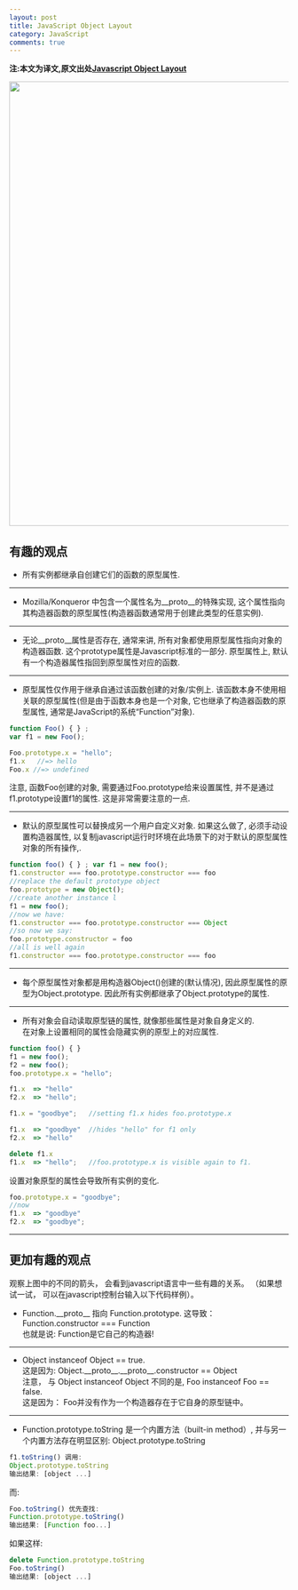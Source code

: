 ```yaml
---
layout: post
title: JavaScript Object Layout
category: JavaScript
comments: true
---
```


**注:本文为译文,原文出处[Javascript Object Layout](http://www.mollypages.org/misc/js.mp)**



<img style="-webkit-user-select: none; cursor: -webkit-zoom-in;" src="{{ site.baseurl }}public/img/jsobj_full.jpg" width="600" height="800"/>

## 有趣的观点

- 所有实例都继承自创建它们的函数的原型属性.

---

- Mozilla/Konqueror 中包含一个属性名为\_\_proto\_\_的特殊实现, 这个属性指向其构造器函数的原型属性(构造器函数通常用于创建此类型的任意实例).

---

- 无论\_\_proto\_\_属性是否存在, 通常来讲, 所有对象都使用原型属性指向对象的构造器函数. 这个prototype属性是Javascript标准的一部分. 原型属性上, 默认有一个构造器属性指回到原型属性对应的函数.

---

- 原型属性仅作用于继承自通过该函数创建的对象/实例上. 该函数本身不使用相关联的原型属性(但是由于函数本身也是一个对象, 它也继承了构造器函数的原型属性, 通常是JavaScript的系统“Function”对象).

``` javascript
function Foo() { } ;
var f1 = new Foo();

Foo.prototype.x = "hello";
f1.x   //=> hello
Foo.x //=> undefined
```

注意, 函数Foo创建的对象, 需要通过Foo.prototype给来设置属性, 并不是通过f1.prototype设置f1的属性. 这是非常需要注意的一点.

---

- 默认的原型属性可以替换成另一个用户自定义对象. 如果这么做了, 必须手动设置构造器属性, 以复制javascript运行时环境在此场景下的对于默认的原型属性对象的所有操作,.

``` javascript
function foo() { } ; var f1 = new foo();
f1.constructor === foo.prototype.constructor === foo
//replace the default prototype object
foo.prototype = new Object();
//create another instance l
f1 = new foo();
//now we have:
f1.constructor === foo.prototype.constructor === Object
//so now we say:
foo.prototype.constructor = foo
//all is well again
f1.constructor === foo.prototype.constructor === foo
```

---

- 每个原型属性对象都是用构造器Object()创建的(默认情况), 因此原型属性的原型为Object.prototype. 因此所有实例都继承了Object.prototype的属性.

---

- 所有对象会自动读取原型链的属性, 就像那些属性是对象自身定义的.<br/>
在对象上设置相同的属性会隐藏实例的原型上的对应属性.

``` javascript
function foo() { }
f1 = new foo();
f2 = new foo();
foo.prototype.x = "hello";

f1.x  => "hello"
f2.x  => "hello";

f1.x = "goodbye";   //setting f1.x hides foo.prototype.x

f1.x  => "goodbye"  //hides "hello" for f1 only
f2.x  => "hello"

delete f1.x
f1.x  => "hello";   //foo.prototype.x is visible again to f1.
```

设置对象原型的属性会导致所有实例的变化.

``` javascript
foo.prototype.x = "goodbye";
//now
f1.x  => "goodbye"
f2.x  => "goodbye";
```

---

## 更加有趣的观点
观察上图中的不同的箭头， 会看到javascript语言中一些有趣的关系。 （如果想试一试， 可以在javascript控制台输入以下代码样例）。

- Function.\_\_proto\_\_ 指向 Function.prototype. 这导致：<br/>
Function.constructor === Function<br/>
也就是说: Function是它自己的构造器!

---

- Object instanceof Object == true.<br/>
这是因为: Object.\_\_proto\_\_.\_\_proto\_\_.constructor == Object<br/>
注意， 与 Object instanceof Object 不同的是, Foo instanceof Foo == false.<br/>
这是因为： Foo并没有作为一个构造器存在于它自身的原型链中。

---

- Function.prototype.toString 是一个内置方法（built-in method）, 并与另一个内置方法存在明显区别: Object.prototype.toString

``` javascript
f1.toString() 调用:
Object.prototype.toString
输出结果: [object ...]
```

而:

``` javascript
Foo.toString() 优先查找:
Function.prototype.toString()
输出结果: [Function foo...]
```

如果这样:

``` javascript
delete Function.prototype.toString
Foo.toString()
输出结果: [object ...]
```

